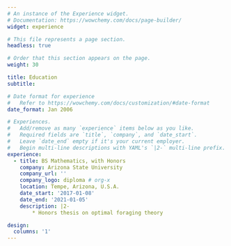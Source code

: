 ```yaml
---
# An instance of the Experience widget.
# Documentation: https://wowchemy.com/docs/page-builder/
widget: experience

# This file represents a page section.
headless: true

# Order that this section appears on the page.
weight: 30

title: Education
subtitle:

# Date format for experience
#   Refer to https://wowchemy.com/docs/customization/#date-format
date_format: Jan 2006

# Experiences.
#   Add/remove as many `experience` items below as you like.
#   Required fields are `title`, `company`, and `date_start`.
#   Leave `date_end` empty if it's your current employer.
#   Begin multi-line descriptions with YAML's `|2-` multi-line prefix.
experience:
  - title: BS Mathematics, with Honors
    company: Arizona State University
    company_url: ''
    company_logo: diploma # org-x
    location: Tempe, Arizona, U.S.A.
    date_start: '2017-01-08'
    date_end: '2021-01-05'
    description: |2-
        * Honors thesis on optimal foraging theory

design:
  columns: '1'
---
```

